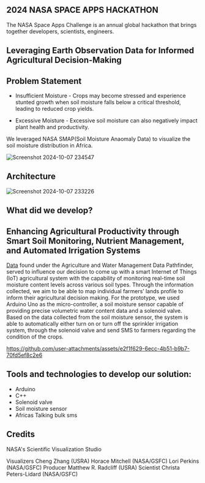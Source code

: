 ## 2024 NASA SPACE APPS HACKATHON
The NASA Space Apps Challenge is an annual global hackathon that brings together developers, scientists, engineers.

## Leveraging Earth Observation Data for Informed Agricultural Decision-Making

## Problem Statement
* Insufficient Moisture - Crops may become stressed and experience stunted growth when soil moisture falls below a critical threshold, leading to reduced crop yields.

* Excessive Moisture - Excessive soil moisture can also negatively impact plant health and productivity.


We leveraged NASA SMAP(Soil Moisture Anaomaly Data) to visualize the soil moisture distribution in Africa.

![Screenshot 2024-10-07 234547](https://github.com/user-attachments/assets/478d5293-457b-4446-bfa4-ec7d6fed812a)




## Architecture
![Screenshot 2024-10-07 233226](https://github.com/user-attachments/assets/a7acd3dd-dec1-4da6-a06b-b44f3635d225)




## What did we develop?
## Enhancing Agricultural Productivity through Smart Soil Monitoring, Nutrient Management, and Automated Irrigation Systems

[Data](https://svs.gsfc.nasa.gov/4590) found under the Agriculture and Water Management Data Pathfinder, served to influence our decision to come up with a smart Internet of Things (IoT) agricultural system with the capability of monitoring real-time soil moisture content levels across various soil types. Through the information collected, we aim to be able to map individual farmers’ lands profile to inform their agricultural decision making. For the prototype, we used Arduino Uno as the micro-controller, a soil moisture sensor capable of providing precise volumetric water content data and a solenoid valve. Based on the data collected from the soil moisture sensor, the system is able to automatically either turn on or turn off the sprinkler irrigation system, through the solenoid valve and send SMS to farmers regarding the condition of the crops.

https://github.com/user-attachments/assets/e2f1f629-6ecc-4b51-b9b7-70fd5ef8c2e6



## Tools and technologies to develop our solution:
* Arduino
* C++
* Solenoid valve
* Soil moisture sensor
* Africas Talking bulk sms

## Credits
NASA's Scientific Visualization Studio

Visualizers
Cheng Zhang (USRA)
Horace Mitchell (NASA/GSFC)
Lori Perkins (NASA/GSFC)
Producer
Matthew R. Radcliff (USRA)
Scientist
Christa Peters-Lidard (NASA/GSFC)



